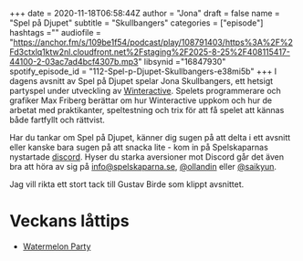+++ 
date = 2020-11-18T06:58:44Z
author = "Jona"
draft = false
name = "Spel på Djupet"
subtitle = "Skullbangers"
categories = ["episode"]
hashtags =""
audiofile = "https://anchor.fm/s/109be1f54/podcast/play/108791403/https%3A%2F%2Fd3ctxlq1ktw2nl.cloudfront.net%2Fstaging%2F2025-8-25%2F408115417-44100-2-03ac7ad4bcf4307b.mp3"
libsynid ="16847930"
spotify_episode_id = "112-Spel-p-Djupet-Skullbangers-e38mi5b"
+++ 
I dagens avsnitt av Spel på Djupet spelar Jona Skullbangers, ett hetsigt partyspel under utveckling av [Winteractive](https://winteractive.se/). Spelets programmerare och grafiker Max Friberg berättar om hur Winteractive uppkom och hur de arbetat med praktikanter, speltestning och trix för att få spelet att kännas både fartfyllt och rättvist.

Har du tankar om Spel på Djupet, känner dig sugen på att delta i ett avsnitt eller kanske bara sugen på att snacka lite - kom in på Spelskaparnas nystartade [discord](https://discord.gg/hBHEXss). Hyser du starka aversioner mot Discord går det även bra att höra av sig på info@spelskaparna.se, [@ollandin](https://twitter.com/ollelandin) eller [@saikyun](https://twitter.com/Saikyun).

Jag vill rikta ett stort tack till Gustav Birde som klippt avsnittet.

# Veckans låttips
* [Watermelon Party](https://soundcloud.com/spaceboyfriend/watermelon-party)
